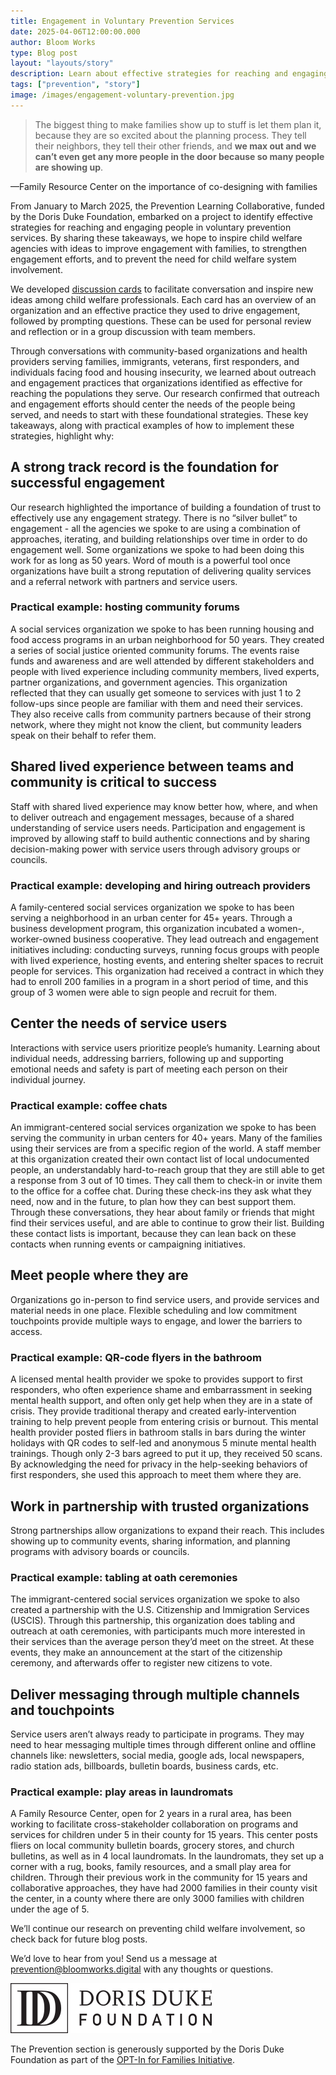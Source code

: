 ```yaml
---
title: Engagement in Voluntary Prevention Services
date: 2025-04-06T12:00:00.000
author: Bloom Works
type: Blog post
layout: "layouts/story"
description: Learn about effective strategies for reaching and engaging people in voluntary prevention services.
tags: ["prevention", "story"]
image: /images/engagement-voluntary-prevention.jpg
---
```


> The biggest thing to make families show up to stuff is let them plan it, because they are so excited about the planning process. They tell their neighbors, they tell their other friends, and **we max out and we can’t even get any more people in the door because so many people are showing up**. 

—Family Resource Center on the importance of co-designing with families

From January to March 2025, the Prevention Learning Collaborative, funded by the Doris Duke Foundation, embarked on a project to identify effective strategies for reaching and engaging people in voluntary prevention services. By sharing these takeaways, we hope to inspire child welfare agencies with ideas to improve engagement with families, to strengthen engagement efforts, and to prevent the need for child welfare system involvement.

We developed [discussion cards](https://drive.google.com/file/d/18kDl1CKRrm8ooRpWEBM_9uff1bMLTadN/view?usp=drive_link) to facilitate conversation and inspire new ideas among child welfare professionals. Each card has an overview of an organization and an effective practice they used to drive engagement, followed by prompting questions. These can be used for personal review and reflection or in a group discussion with team members.

Through conversations with community-based organizations and health providers serving families, immigrants, veterans, first responders, and individuals facing food and housing insecurity, we learned about outreach and engagement practices that organizations identified as effective for reaching the populations they serve. Our research confirmed that outreach and engagement efforts should center the needs of the people being served, and needs to start with these foundational strategies. These key takeaways, along with practical examples of how to implement these strategies, highlight why:

## A strong track record is the foundation for successful engagement 

Our research highlighted the importance of building a foundation of trust to effectively use any engagement strategy. There is no “silver bullet” to engagement - all the agencies we spoke to are using a combination of approaches, iterating, and building relationships over time in order to do engagement well. Some organizations we spoke to had been doing this work for as long as 50 years. Word of mouth is a powerful tool once organizations have built a strong reputation of delivering quality services and a referral network with partners and service users.  
     
### Practical example: hosting community forums 

A social services organization we spoke to has been running housing and food access programs in an urban neighborhood for 50 years. They created a series of social justice oriented community forums. The events raise funds and awareness and are well attended by different stakeholders and people with lived experience including community members, lived experts, partner organizations, and government agencies. This organization reflected that they can usually get someone to services with just 1 to 2 follow-ups since people are familiar with them and need their services. They also receive calls from community partners because of their strong network, where they might not know the client, but community leaders speak on their behalf to refer them. 

## Shared lived experience between teams and community is critical to success

Staff with shared lived experience may know better how, where, and when to deliver outreach and engagement messages, because of a shared understanding of service users needs. Participation and engagement is improved by allowing staff to build authentic connections and by sharing decision-making power with service users through advisory groups or councils.

### Practical example: developing and hiring outreach providers  

A family-centered social services organization we spoke to has been serving a neighborhood in an urban center for 45+ years. Through a business development program, this organization incubated a women-, worker-owned business cooperative. They lead outreach and engagement initiatives including: conducting surveys, running focus groups with people with lived experience, hosting events, and entering shelter spaces to recruit people for services. This organization had received a contract in which they had to enroll 200 families in a program in a short period of time, and this group of 3 women were able to sign people and recruit for them. 

## Center the needs of service users

Interactions with service users prioritize people’s humanity. Learning about individual needs, addressing barriers, following up and supporting emotional needs and safety is part of meeting each person on their individual journey. 

### Practical example: coffee chats

An immigrant-centered social services organization we spoke to has been serving the community in urban centers for 40+ years. Many of the families using their services are from a specific region of the world. A staff member at this organization created their own contact list of local undocumented people, an understandably hard-to-reach group that they are still able to get a response from 3 out of 10 times. They call them to check-in or invite them to the office for a coffee chat. During these check-ins they ask what they need, now and in the future, to plan how they can best support them. Through these conversations, they hear about family or friends that might find their services useful, and are able to continue to grow their list. Building these contact lists is important, because they can lean back on these contacts when running events or campaigning initiatives. 

## Meet people where they are

Organizations go in-person to find service users, and provide services and material needs in one place. Flexible scheduling and low commitment touchpoints provide multiple ways to engage, and lower the barriers to access. 

### Practical example: QR-code flyers in the bathroom  

A licensed mental health provider we spoke to provides support to first responders, who often experience shame and embarrassment in seeking mental health support, and often only get help when they are in a state of crisis. They provide traditional therapy and created early-intervention training to help prevent people from entering crisis or burnout. This mental health provider posted fliers in bathroom stalls in bars during the winter holidays with QR codes to self-led and anonymous 5 minute mental health trainings. Though only 2-3 bars agreed to put it up, they received 50 scans. By acknowledging the need for privacy in the help-seeking behaviors of first responders, she used this approach to meet them where they are.

## Work in partnership with trusted organizations

Strong partnerships allow organizations to expand their reach. This includes showing up to community events, sharing information, and planning programs with advisory boards or councils.

### Practical example: tabling at oath ceremonies  

The immigrant-centered social services organization we spoke to also created a partnership with the U.S. Citizenship and Immigration Services (USCIS). Through this partnership, this organization does tabling and outreach at oath ceremonies, with participants much more interested in their services than the average person they’d meet on the street. At these events, they make an announcement at the start of the citizenship ceremony, and afterwards offer to register new citizens to vote.

## Deliver messaging through multiple channels and touchpoints  

Service users aren’t always ready to participate in programs. They may need to hear messaging multiple times through different online and offline channels like: newsletters, social media, google ads, local newspapers, radio station ads, billboards, bulletin boards, business cards, etc. 

### Practical example: play areas in laundromats

A Family Resource Center, open for 2 years in a rural area, has been working to facilitate cross-stakeholder collaboration on programs and services for children under 5 in their county for 15 years. This center posts fliers on local community bulletin boards, grocery stores, and church bulletins, as well as in 4 local laundromats. In the laundromats, they set up a corner with a rug, books, family resources, and a small play area for children. Through their previous work in the community for 15 years and collaborative approaches, they have had 2000 families in their county visit the center, in a county where there are only 3000 families with children under the age of 5.

We’ll continue our research on preventing child welfare involvement, so check back for future blog posts. 

We’d love to hear from you! Send us a message at [prevention@bloomworks.digital](mailto:prevention@bloomworks.digital) with any thoughts or questions.

![Logo for the Doris Duke Foundation](/images/doris-duke.svg)

The Prevention section is generously supported by the Doris Duke Foundation as part of the [OPT-In for Families Initiative](https://www.ddf-opt-in.org/).